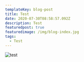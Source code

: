 ```yaml
---
templateKey: blog-post
title: Test
date: 2020-07-30T08:58:57.092Z
description: Test
featuredpost: true
featuredimage: /img/blog-index.jpg
tags:
  - Test
---
```



![test](/img/chemex.jpg "test")